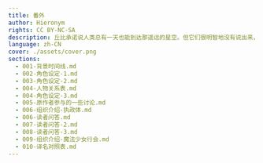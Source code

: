 ```yaml
---
title: 番外
author: Hieronym
rights: CC BY-NC-SA
description: 丘比承诺说人类总有一天也能到达那遥远的星空。但它们很明智地没有说出来，人类将会在那里遇到什么。
language: zh-CN
cover: ./assets/cover.png
sections:
  - 001-背景时间线.md
  - 002-角色设定-1.md
  - 003-角色设定-2.md
  - 004-人物关系表.md
  - 004-角色设定-3.md
  - 005-原作者参与的一些讨论.md
  - 006-组织介绍-执政体.md
  - 006-读者问答.md
  - 007-读者问答-2.md
  - 008-读者问答-3.md
  - 009-组织介绍-魔法少女行会.md
  - 010-译名对照表.md
---
```

